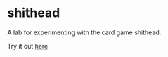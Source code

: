 # shithead
A lab for experimenting with the card game shithead.

Try it out <a href="btentcroft.com/shithead">here</a>
